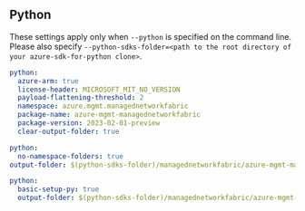 ## Python

These settings apply only when `--python` is specified on the command line.
Please also specify `--python-sdks-folder=<path to the root directory of your azure-sdk-for-python clone>`.

```yaml $(python)
python:
  azure-arm: true
  license-header: MICROSOFT_MIT_NO_VERSION
  payload-flattening-threshold: 2
  namespace: azure.mgmt.managednetworkfabric
  package-name: azure-mgmt-managednetworkfabric
  package-version: 2023-02-01-preview
  clear-output-folder: true
```

```yaml $(python) && $(python-mode) == 'update'
python:
  no-namespace-folders: true
output-folder: $(python-sdks-folder)/managednetworkfabric/azure-mgmt-managednetworkfabric/azure/mgmt/managednetworkfabric
```

``` yaml $(python) && $(python-mode) == 'create'
python:
  basic-setup-py: true
  output-folder: $(python-sdks-folder)/managednetworkfabric/azure-mgmt-managednetworkfabric
```
